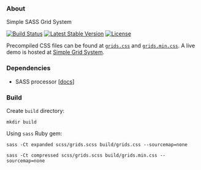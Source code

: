 ### About

Simple SASS Grid System

[![Build Status](https://img.shields.io/travis/AlfredoRamos/simple-grid-system.svg?style=flat-square&maxAge=3600)](https://travis-ci.org/AlfredoRamos/simple-grid-system) [![Latest Stable Version](https://img.shields.io/github/tag/AlfredoRamos/simple-grid-system.svg?style=flat-square&label=stable&maxAge=3600)](https://github.com/AlfredoRamos/simple-grid-system/releases) [![License](https://img.shields.io/github/license/AlfredoRamos/simple-grid-system.svg?style=flat-square)](https://raw.githubusercontent.com/AlfredoRamos/simple-grid-system/master/LICENSE)

Precompiled CSS files can be found at [`grids.css`](https://gist.github.com/AlfredoRamos/7373ba3506e10358bb84648af9a808b0#file-grids-css) and [`grids.min.css`](https://gist.github.com/AlfredoRamos/7373ba3506e10358bb84648af9a808b0#file-grids-min-css). A live demo is hosted at [Simple Grid System](https://alfredoramos.github.io/development/2017/02/02/simple-grid-system.html).

### Dependencies

- SASS processor [[docs](http://sass-lang.com/install)]

### Build

Create `build` directory:

```shell
mkdir build
```

Using `sass` Ruby gem:

```shell
sass -Ct expanded scss/grids.scss build/grids.css --sourcemap=none
```

```shell
sass -Ct compressed scss/grids.scss build/grids.min.css --sourcemap=none
```
